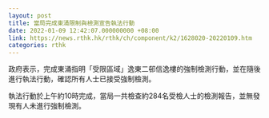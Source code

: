 ```yaml
---
layout: post
title: 當局完成東涌限制與檢測宣告執法行動　
date: 2022-01-09 12:42:07.000000000 +08:00
link: https://news.rthk.hk/rthk/ch/component/k2/1628020-20220109.htm
categories: rthk
---
```


政府表示，完成東涌指明「受限區域」逸東二邨信逸樓的強制檢測行動，並在隨後進行執法行動，確認所有人士已接受強制檢測。

執法行動於上午約10時完成，當局一共檢查約284名受檢人士的檢測報告，並無發現有人未進行強制檢測。
